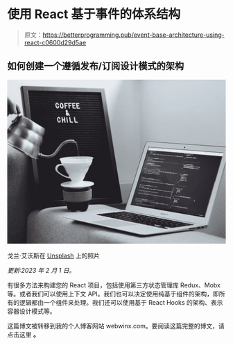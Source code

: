 # 使用 React 基于事件的体系结构

> 原文：<https://betterprogramming.pub/event-base-architecture-using-react-c0600d29d5ae>

## 如何创建一个遵循发布/订阅设计模式的架构

![](img/dbf593defc9d69a515d4647b43a2015a.png)

戈兰·艾沃斯在 [Unsplash](https://unsplash.com?utm_source=medium&utm_medium=referral) 上的照片

*更新:2023 年 2 月 1 日。*

有很多方法来构建您的 React 项目，包括使用第三方状态管理库 Redux、Mobx 等。或者我们可以使用上下文 API。我们也可以决定使用纯基于组件的架构，即所有的逻辑都由一个组件来处理。我们还可以使用基于 React Hooks 的架构、表示容器设计模式等。

这篇博文被转移到我的个人博客网站 webwinx.com。要阅读这篇完整的博文，请点击这里 **。**